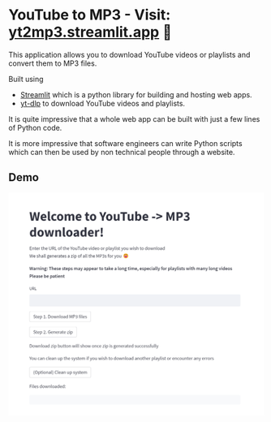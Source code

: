 # YouTube to MP3 - Visit: [yt2mp3.streamlit.app](https://yt2mp3.streamlit.app/) 🔗

This application allows you to download YouTube videos or playlists and convert them to MP3 files. 

Built using 
- [Streamlit](https://streamlit.io) which is a python library for building and hosting web apps.
- [yt-dlp](https://github.com/yt-dlp/yt-dlp) to download YouTube videos and playlists.

It is quite impressive that a whole web app can be built with just a few lines of Python code.

It is more impressive that software engineers can write Python scripts which can then be used by non technical people through a website. 

## Demo

![Demo](demo.png)
